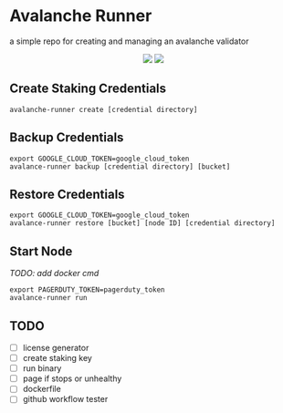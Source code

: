 # Avalanche Runner
a simple repo for creating and managing an avalanche validator

<p align="center">
  <a href="https://goreportcard.com/report/github.com/patrick-ogrady/avalanche-runner"><img src="https://goreportcard.com/badge/github.com/patrick-ogrady/avalanche-runner" /></a>
  <a href="https://github.com/patrick-ogrady/avalanche-runner/blob/master/LICENSE"><img src="https://img.shields.io/github/license/patrick-ogrady/avalanche-runner.svg" /></a>
</p>

## Create Staking Credentials
```text
avalanche-runner create [credential directory]
```

## Backup Credentials
```text
export GOOGLE_CLOUD_TOKEN=google_cloud_token
avalance-runner backup [credential directory] [bucket]
```

## Restore Credentials
```text
export GOOGLE_CLOUD_TOKEN=google_cloud_token
avalance-runner restore [bucket] [node ID] [credential directory]
```

## Start Node
_TODO: add docker cmd_
```text
export PAGERDUTY_TOKEN=pagerduty_token
avalance-runner run
```

## TODO
- [ ] license generator
- [ ] create staking key
- [ ] run binary
- [ ] page if stops or unhealthy
- [ ] dockerfile
- [ ] github workflow tester
